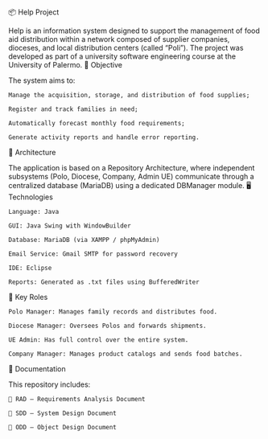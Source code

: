 📦 Help Project

Help is an information system designed to support the management of food aid distribution within a network composed of supplier companies, dioceses, and local distribution centers (called “Poli”). The project was developed as part of a university software engineering course at the University of Palermo.
🎯 Objective

The system aims to:

    Manage the acquisition, storage, and distribution of food supplies;

    Register and track families in need;

    Automatically forecast monthly food requirements;

    Generate activity reports and handle error reporting.

🧱 Architecture

The application is based on a Repository Architecture, where independent subsystems (Polo, Diocese, Company, Admin UE) communicate through a centralized database (MariaDB) using a dedicated DBManager module.
🖥️ Technologies

    Language: Java

    GUI: Java Swing with WindowBuilder

    Database: MariaDB (via XAMPP / phpMyAdmin)

    Email Service: Gmail SMTP for password recovery

    IDE: Eclipse

    Reports: Generated as .txt files using BufferedWriter

👥 Key Roles

    Polo Manager: Manages family records and distributes food.

    Diocese Manager: Oversees Polos and forwards shipments.

    UE Admin: Has full control over the entire system.

    Company Manager: Manages product catalogs and sends food batches.

📂 Documentation

This repository includes:

    📄 RAD – Requirements Analysis Document

    📄 SDD – System Design Document

    📄 ODD – Object Design Document
